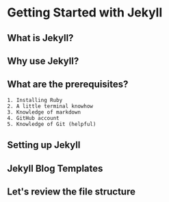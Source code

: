 # Getting Started with Jekyll 


## What is Jekyll? 

## Why use Jekyll? 

## What are the prerequisites? 

	1. Installing Ruby
	2. A little terminal knowhow  
	3. Knowledge of markdown 
	4. GitHub account 
	5. Knowledge of Git (helpful) 
	

## Setting up Jekyll 

## Jekyll Blog Templates 

## Let's review the file structure 

##
